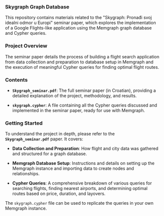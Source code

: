 ### Skygraph Graph Database

This repository contains materials related to the "Skygraph: Pronađi svoj idealni odmor u Europi" seminar paper, which explores the implementation of a Google Flights-like application using the Memgraph graph database and Cypher queries.

### Project Overview

The seminar paper details the process of building a flight search application from data collection and preparation to database setup in Memgraph and the execution of meaningful Cypher queries for finding optimal flight routes.

### Contents

* **`Skygraph_seminar.pdf`**: The full seminar paper (in Croatian), providing a detailed explanation of the project, methodology, and results.

* **`skygraph.cypher`**: A file containing all the Cypher queries discussed and implemented in the seminar paper, ready for use with Memgraph.

### Getting Started

To understand the project in depth, please refer to the **`Skygraph_seminar.pdf`** paper. It covers:

* **Data Collection and Preparation**: How flight and city data was gathered and structured for a graph database.

* **Memgraph Database Setup**: Instructions and details on setting up the Memgraph instance and importing data to create nodes and relationships.

* **Cypher Queries**: A comprehensive breakdown of various queries for searching flights, finding nearest airports, and determining optimal routes based on price, duration, and layovers.

The `skygraph.cypher` file can be used to replicate the queries in your own Memgraph instance.
